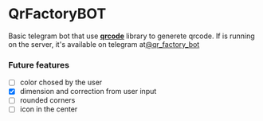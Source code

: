 # QrFactoryBOT
Basic telegram bot that use [**qrcode**](https://github.com/lincolnloop/python-qrcode) library to generete qrcode. If is running on the server, it's available on telegram at[@qr_factory_bot](https://t.me/qr_factory_bot)

### Future features
- [ ] color chosed by the user
- [x] dimension and correction from user input
- [ ] rounded corners
- [ ] icon in the center